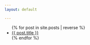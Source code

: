 ```yaml
---
layout: default

---
```



<div class="menu">
<ul>
{% for post in site.posts | reverse %}
    <li><a href="{{ post.url }}">{{ post.title }}</a></li>
{% endfor %}
</ul>
</div>
